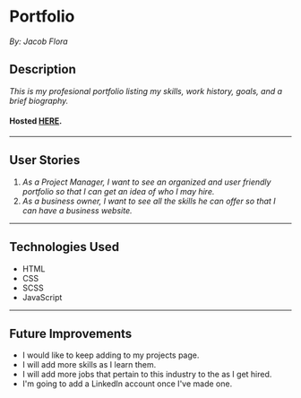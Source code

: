 # Portfolio
*By: Jacob Flora*
## Description
*This is my profesional portfolio listing my skills, work history, goals, and a brief biography.*
#### Hosted [HERE]( https://jacob52210.github.io/Portfolio/ "My Portfolio").
___
## User Stories
1. *As a Project Manager, I want to see an organized and user friendly portfolio so that I can get an idea of who I may hire.*
2. *As a business owner, I want to see all the skills he can offer so that I can have a business website.*
___
## Technologies Used
* HTML
* CSS
* SCSS
* JavaScript
___
## Future Improvements
* I would like to keep adding to my projects page.
* I will add more skills as I learn them.
* I will add more jobs that pertain to this industry to the as I get hired.
* I'm going to add a LinkedIn account once I've made one.
